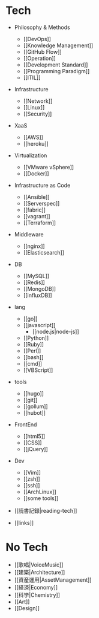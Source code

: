 Tech
==========

* Philosophy & Methods
  * [[DevOps]]
  * [[Knowledge Management]]
  * [[GitHub Flow]]
  * [[Operation]]
  * [[Development Standard]]
  * [[Programming Paradigm]]
  * [[ITIL]]
* Infrastructure
  * [[Network]]
  * [[Linux]]
  * [[Security]]
* XaaS
  * [[AWS]]
  * [[heroku]]
* Virtualization
  * [[VMware vSphere]]
  * [[Docker]]
* Infrastructure as Code
  * [[Ansible]]
  * [[Serverspec]]
  * [[fabric]]
  * [[vagrant]]
  * [[Terraform]]
* Middleware
  * [[nginx]]
  * [[Elasticsearch]]
* DB
  * [[MySQL]]
  * [[Redis]]
  * [[MongoDB]]
  * [[influxDB]]
* lang
  * [[go]]
  * [[javascript]]
    * [[node.js|node-js]]
  * [[Python]]
  * [[Ruby]]
  * [[Perl]]
  * [[bash]]
  * [[cmd]]
  * [[VBScript]]
* tools
  * [[hugo]]
  * [[git]]
  * [[gollum]]
  * [[hubot]]
* FrontEnd
  * [[html5]]
  * [[CSS]]
  * [[jQuery]]
* Dev
  * [[Vim]]
  * [[zsh]]
  * [[ssh]]
  * [[ArchLinux]]
  * [[some tools]]

* [[読書記録|reading-tech]]
* [[links]]

No Tech
==========

* [[歌唱|VoiceMusic]]
* [[建築|Architecture]]
* [[資産運用|AssetManagement]]
* [[経済|Economy]]
* [[科学|Chemistry]]
* [[Art]]
* [[Design]]